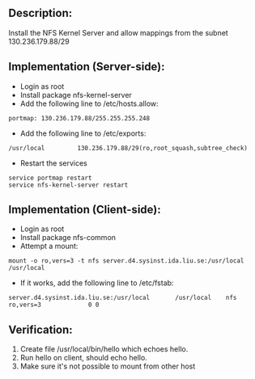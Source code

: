 ## Description:
Install the NFS Kernel Server and allow mappings from the subnet 130.236.179.88/29

## Implementation (Server-side):
- Login as root
- Install package nfs-kernel-server
- Add the following line to /etc/hosts.allow:

~~~
portmap: 130.236.179.88/255.255.255.248
~~~
- Add the following line to /etc/exports: 

~~~
/usr/local         130.236.179.88/29(ro,root_squash,subtree_check)
~~~

- Restart the services

~~~
service portmap restart
service nfs-kernel-server restart
~~~

## Implementation (Client-side):
- Login as root
- Install package nfs-common
- Attempt a mount:

~~~
mount -o ro,vers=3 -t nfs server.d4.sysinst.ida.liu.se:/usr/local /usr/local
~~~

- If it works, add the following line to /etc/fstab:

~~~
server.d4.sysinst.ida.liu.se:/usr/local       /usr/local    nfs       ro,vers=3             0 0 
~~~

## Verification:
1. Create file /usr/local/bin/hello which echoes hello.
2. Run hello on client, should echo hello.
3. Make sure it's not possible to mount from other host
